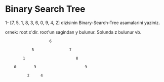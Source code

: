 # Binary Search Tree

1- [7, 5, 1, 8, 3, 6, 0, 9, 4, 2] dizisinin Binary-Search-Tree asamalarini yaziniz.

ornek: root x'dir. root'un sagindan y bulunur. Solunda z bulunur vb.

                        6
                
                5                7
            
            1                       8
        
        0        3                      9
              
              2     4